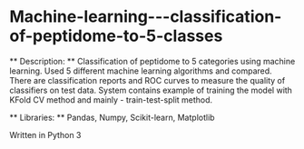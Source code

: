 # Machine-learning---classification-of-peptidome-to-5-classes

** Description: ** Classification of peptidome to 5 categories using machine learning. Used 5 different machine learning algorithms and compared. There are classification reports and ROC curves to measure the quality of classifiers on test data. System contains example of training the model with KFold CV method and mainly - train-test-split method.

** Libraries: ** Pandas, Numpy, Scikit-learn, Matplotlib

Written in Python 3
